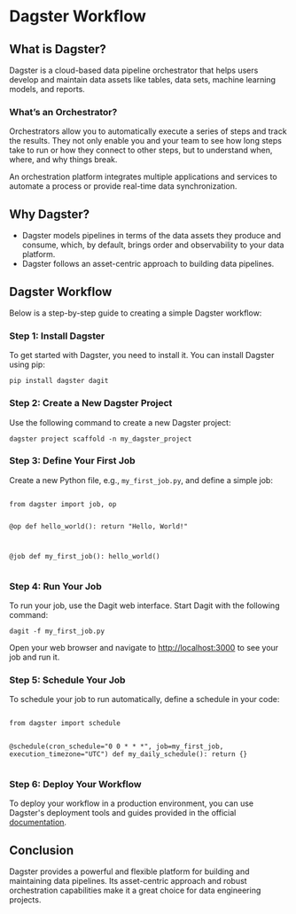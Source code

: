 <!DOCTYPE html>
<html lang="en">
<head>
    <meta charset="UTF-8">
    <meta name="viewport" content="width=device-width, initial-scale=1.0">
    
</head>
<body>

<h1>Dagster Workflow</h1>

<h2>What is Dagster?</h2>
<p>Dagster is a cloud-based data pipeline orchestrator that helps users develop and maintain data assets like tables, data sets, machine learning models, and reports.</p>

<h3>What’s an Orchestrator?</h3>
<p>Orchestrators allow you to automatically execute a series of steps and track the results. They not only enable you and your team to see how long steps take to run or how they connect to other steps, but to understand when, where, and why things break.</p>
<p>An orchestration platform integrates multiple applications and services to automate a process or provide real-time data synchronization.</p>

<h2>Why Dagster?</h2>
<ul>
    <li>Dagster models pipelines in terms of the data assets they produce and consume, which, by default, brings order and observability to your data platform.</li>
    <li>Dagster follows an asset-centric approach to building data pipelines.</li>
</ul>

<h2>Dagster Workflow</h2>
<p>Below is a step-by-step guide to creating a simple Dagster workflow:</p>

<h3>Step 1: Install Dagster</h3>
<p>To get started with Dagster, you need to install it. You can install Dagster using pip:</p>
<pre><code>pip install dagster dagit</code></pre>

<h3>Step 2: Create a New Dagster Project</h3>
<p>Use the following command to create a new Dagster project:</p>
<pre><code>dagster project scaffold -n my_dagster_project</code></pre>

<h3>Step 3: Define Your First Job</h3>
<p>Create a new Python file, e.g., <code>my_first_job.py</code>, and define a simple job:</p>
<pre><code>
from dagster import job, op

@op
def hello_world():
    return "Hello, World!"

@job
def my_first_job():
    hello_world()
</code></pre>

<h3>Step 4: Run Your Job</h3>
<p>To run your job, use the Dagit web interface. Start Dagit with the following command:</p>
<pre><code>dagit -f my_first_job.py</code></pre>
<p>Open your web browser and navigate to <a href="http://localhost:3000">http://localhost:3000</a> to see your job and run it.</p>

<h3>Step 5: Schedule Your Job</h3>
<p>To schedule your job to run automatically, define a schedule in your code:</p>
<pre><code>
from dagster import schedule

@schedule(cron_schedule="0 0 * * *", job=my_first_job, execution_timezone="UTC")
def my_daily_schedule():
    return {}
</code></pre>

<h3>Step 6: Deploy Your Workflow</h3>
<p>To deploy your workflow in a production environment, you can use Dagster's deployment tools and guides provided in the official <a href="https://docs.dagster.io/">documentation</a>.</p>

<h2>Conclusion</h2>
<p>Dagster provides a powerful and flexible platform for building and maintaining data pipelines. Its asset-centric approach and robust orchestration capabilities make it a great choice for data engineering projects.</p>

</body>
</html>